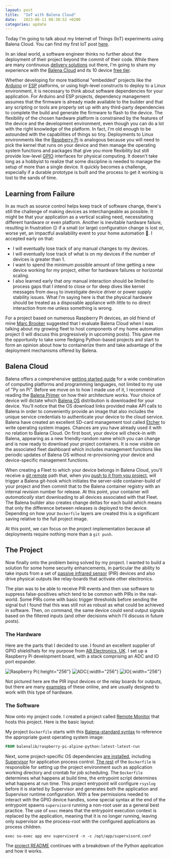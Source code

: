 ```yaml
---
layout: post
title:  "IoT with Balena Cloud"
date:   2023-06-11 08:30:52 +0200
categories: update
---
```

Today I'm going to talk about my Internet of Things (IoT) experiments using Balena Cloud. You can find my first IoT post [here](https://tailucas.github.io/update/2023/06/07/iot-with-mongoose-os.html).

In an ideal world, a software engineer thinks no further about the deployment of their project beyond the commit of their code. While there are many continuous [delivery solutions](https://duckduckgo.com/?q=continuous+delivery+solutions&t=h_&ia=web) out there, I'm going to share my experience with the [Balena Cloud](https://www.balena.io/cloud) and its 10 device [free tier](https://www.balena.io/pricing).

Whether developing for more traditional "embedded" projects like the [Arduino][arduino-url] or [ESP][esp-url] platforms, or using high-level constructs to deploy to a Linux environment, it is necessary to think about software dependencies for your application. For Arduino and ESP projects, dependency management assumes that the firmware is already made available to the builder and that any scripting or tools are properly set up with any third-party dependencies to complete the build and generate the firmware to flash to the device. The flexibility of the chosen hardware platform is constrained by the features of the device and the development environment, even though you can do a lot with the right knowledge of the platform. In fact, I'm old enough to be astounded with the capabilities of things so tiny. Deployments to Linux environments like the [Raspberry Pi][raspberry-pi-url] is analogous because you will need to pick the kernel that runs on your device and then manage the operating system functions and packages that give you more flexibility but still provide low-level [GPIO](https://projects.raspberrypi.org/en/projects/physical-computing/1) interfaces for physical computing. It doesn't take long as a hobbyist to realize that some discipline is needed to manage the setup of more than a single device. It quickly becomes a challenge, especially if a durable prototype is built and the process to get it working is lost to the sands of time.

## Learning from Failure

In as much as source control helps keep track of software change, there's still the challenge of making devices as interchangeable as possible. It might be that your application as a vertical scaling need, necessitating different hardware or even platform. Another is inevitable hardware failure, resulting in frustration :expressionless: if a small (or large) configuration change is lost or, worse yet, an impactful availability event to your home automation :rotating_light:. I accepted early on that:

* I will eventually lose track of any manual changes to my devices.
* I will eventually lose track of what is on my devices if the number of devices is greater than 1.
* I want to spend the minimum possible amount of time getting a new device working for my project, either for hardware failures or horizontal scaling.
* I also learned early that *any* manual interaction should be limited to process gaps that I intend to close or for deep dives like kernel messages from `dmesg` to investigate device driver or power supply stability issues. What I'm saying here is that the physical hardware should be treated as a disposable appliance with little to no direct interaction from me unless something is wrong.

For a project based on numerous Raspberry Pi devices, an old friend of mine [Marc Brooker](https://brooker.co.za/blog/) suggested that I evaluate Balena Cloud when I was talking about my growing fleet to host components of my home automation project (I will discuss this progressively in upcoming posts). This gave me the opportunity to take some fledging Python-based projects and start to form an opinion about how to containerize them and take advantage of the deployment mechanisms offered by Balena.

## Balena Cloud

Balena offers a comprehensive [getting started guide](https://docs.balena.io/learn/getting-started/raspberry-pi/python/) for a wide combination of computing platforms and programming languages, not limited to my use of "Py on Pi". Before we move on to how I made use of it, I recommend reading the [Balena Primer](https://docs.balena.io/learn/welcome/primer/) on how their architecture works. Your choice of device will dictate which [Balena OS](https://www.balena.io/os) distribution is downloaded for your device. You'll notice that the OS download links provided make API calls to Balena in order to conveniently provide an image that also includes the unique service credentials to authenticate your device to the cloud service. Balena have created an excellent SD-card management tool called [Etcher](https://etcher.balena.io/) to write operating system images. Chances are you have already used it with no relation to Balena Cloud. On first boot, your device will check-in with Balena, appearing as a new friendly-random name which you can change and is now ready to download your project containers. It is now visible on the associated fleet dashboard which includes management functions like periodic updates of Balena OS without re-provisioning your device and device-specific management functions.

When creating a Fleet to which your device belongs in Balena Cloud, you'll receive a [git remote](https://git-scm.com/docs/git-remote) path that, when you [push to it from you project](https://docs.balena.io/learn/deploy/deployment/#git-push), will trigger a Balena git-hook which initiates the server-side container-build of your project and then commit that to the Balena container registry with an internal revision number for release. At this point, your container will *automatically* start downloading to all devices associated with that Fleet. The Balena builder also creates change deltas for each build which means that only the difference between releases is deployed to the device. Depending on how your `Dockerfile` layers are created this is a significant saving relative to the full project image.

At this point, we can focus on the project implementation because all deployments require nothing more than a `git push`.

## The Project

Now finally onto the problem being solved by my project. I wanted to build a solution for some home security enhancements, in particular the ability to take inputs from a set of [passive infrared sensor](https://en.wikipedia.org/wiki/Passive_infrared_sensor) (PIR) devices and also drive physical outputs like relay-boards that activate other electronics.

The plan was to be able to receive PIR events and then use software to suppress false-positives which tend to be common with PIRs in the real-world. Some PIRs come with basic trigger thresholds before sending the signal but I found that this was still not as robust as what could be achieved in software. Then, on command, the same device could send output signals based on the filtered inputs (and other decisions which I'll discuss in future posts).

### The Hardware

Here are the parts that I decided to use. I found an excellent supplier of GPIO shield/hats for my purpose from [AB Electronics, UK][ab-electronics-pi]. I set up a Raspberry Pi development board, with a stack comprising an ADC and IO port expander.

![Raspberry Pi][rpi-img-url]{:height="256"}
![ADC][ab-adc-img-url]{:width="256"}
![IO][ab-io-img-url]{:width="256"}

Not pictured here are the PIR input devices or the relay boards for outputs, but there are many [examples](https://duckduckgo.com/?q=relay+board&t=h_&ia=web) of these online, and are usually designed to work with this type of hardware.

### The Software

Now onto my project code. I created a project called [Remote Monitor][remote-monitor-url] that hosts this project. Here is the basic layout:

My project `Dockerfile` starts with this [Balena-standard syntax](https://docs.balena.io/reference/base-images/base-images/) to reference the appropriate guest operating system image:

```dockerfile
FROM balenalib/raspberry-pi-alpine-python:latest-latest-run
```

Next, some project-specific OS dependencies [are installed](https://github.com/tailucas/remote-monitor/blob/72aae8f4e5caef552d6fc365f157facb65198d8c/Dockerfile#L3-L20), including [Supervisor](http://supervisord.org/) for application process control. [The rest](https://github.com/tailucas/remote-monitor/blob/72aae8f4e5caef552d6fc365f157facb65198d8c/Dockerfile#L22-L45) of the `Dockerfile` is responsible for setting up the project environment such as application working directory and crontab for job scheduling. The `Dockerfile` determines what happens at build time, the entrypoint script determines what happens at run time. This project entrypoint will configure `rsyslog` before it is started by Supervisor and generates both the application and Supervisor runtime configuration. With a few permissions needed to interact with the GPIO device handles, some special syntax at the end of the entrypoint spawns `supervisord` running a non-root user as a general best practice. The use of `exec` means that the entrypoint execution context is replaced by the application, meaning that it is no longer running, leaving only supervisor as the process-root with the configured applications as process children.

```shell
exec su-exec app env supervisord -n -c /opt/app/supervisord.conf
```

The [project README](https://github.com/tailucas/remote-monitor#readme-top) continues with a breakdown of the Python application and how it works.

[ab-electronics-pi]: https://www.abelectronics.co.uk/products/17/raspberry-pi-a---b---2---3-and-4
[ab-adc-img-url]: https://www.abelectronics.co.uk/docs/stock/raspberrypi/adcpi/adcpi-1.jpg
[ab-io-img-url]: https://www.abelectronics.co.uk/docs/stock/raspberrypi/iozero32/io-zero-32-1.jpg
[arduino-url]: https://www.arduino.cc/
[esp-url]: https://www.espressif.com/
[raspberry-pi-url]: https://www.raspberrypi.org/
[rpi-img-url]: https://docs.balena.io/img/raspberry-pi/raspberry-pi.jpg
[remote-monitor-url]: https://github.com/tailucas/remote-monitor
